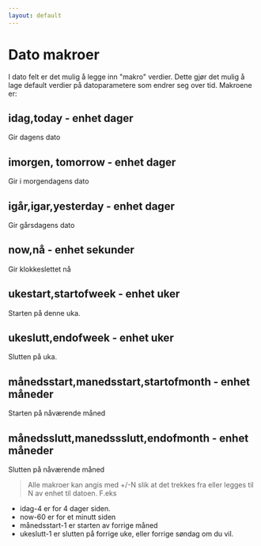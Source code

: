 ```yaml
---
layout: default
---
```

# Dato makroer

I dato felt er det mulig å legge inn "makro" verdier. Dette gjør det mulig å lage default verdier på datoparametere som endrer seg over tid. Makroene er:

## idag,today - enhet dager
Gir dagens dato

## imorgen, tomorrow - enhet dager
Gir i morgendagens dato

## igår,igar,yesterday - enhet dager
Gir gårsdagens dato

## now,nå - enhet sekunder
Gir klokkeslettet nå

## ukestart,startofweek - enhet uker
Starten på denne uka.

## ukeslutt,endofweek - enhet uker
Slutten på uka.

## månedsstart,manedsstart,startofmonth - enhet måneder
Starten på nåværende måned

## månedsslutt,manedssslutt,endofmonth - enhet måneder
Slutten på nåværende måned

>Alle makroer kan angis med +/-N slik at det trekkes fra eller legges til N av enhet til datoen. F.eks 
 * idag-4 er for 4 dager siden. 
 * now-60 er for et minutt siden
 * månedsstart-1 er starten av forrige måned
 * ukeslutt-1 er slutten på forrige uke, eller forrige søndag om du vil.